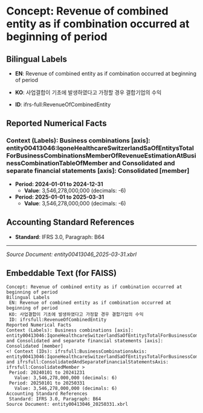 # Concept: Revenue of combined entity as if combination occurred at beginning of period

## Bilingual Labels
- **EN**: Revenue of combined entity as if combination occurred at beginning of period
- **KO**: 사업결합이 기초에 발생하였다고 가정할 경우 결합기업의 수익

- **ID**: ifrs-full:RevenueOfCombinedEntity

## Reported Numerical Facts

### **Context (Labels): Business combinations [axis]: entity00413046:IqoneHealthcareSwitzerlandSaOfEntitysTotalForBusinessCombinationsMemberOfRevenueEstimationAtBusinessCombinationTableOfMember and Consolidated and separate financial statements [axis]: Consolidated [member]**
<!-- Context (IDs): ifrs-full:BusinessCombinationsAxis: entity00413046:IqoneHealthcareSwitzerlandSaOfEntitysTotalForBusinessCombinationsMemberOfRevenueEstimationAtBusinessCombinationTableOfMember and ifrs-full:ConsolidatedAndSeparateFinancialStatementsAxis: ifrs-full:ConsolidatedMember -->
- **Period: 2024-01-01 to 2024-12-31**
  - **Value**: 3,546,278,000,000 (decimals: -6)
- **Period: 2025-01-01 to 2025-03-31**
  - **Value**: 3,546,278,000,000 (decimals: -6)

## Accounting Standard References
- **Standard**: IFRS 3.0, Paragraph: B64

---
*Source Document: entity00413046_2025-03-31.xbrl*
## Embeddable Text (for FAISS)
```text
Concept: Revenue of combined entity as if combination occurred at beginning of period
Bilingual Labels
 EN: Revenue of combined entity as if combination occurred at beginning of period
 KO: 사업결합이 기초에 발생하였다고 가정할 경우 결합기업의 수익
 ID: ifrsfull:RevenueOfCombinedEntity
Reported Numerical Facts
Context (Labels): Business combinations [axis]: entity00413046:IqoneHealthcareSwitzerlandSaOfEntitysTotalForBusinessCombinationsMemberOfRevenueEstimationAtBusinessCombinationTableOfMember and Consolidated and separate financial statements [axis]: Consolidated [member]
<! Context (IDs): ifrsfull:BusinessCombinationsAxis: entity00413046:IqoneHealthcareSwitzerlandSaOfEntitysTotalForBusinessCombinationsMemberOfRevenueEstimationAtBusinessCombinationTableOfMember and ifrsfull:ConsolidatedAndSeparateFinancialStatementsAxis: ifrsfull:ConsolidatedMember >
 Period: 20240101 to 20241231
   Value: 3,546,278,000,000 (decimals: 6)
 Period: 20250101 to 20250331
   Value: 3,546,278,000,000 (decimals: 6)
Accounting Standard References
 Standard: IFRS 3.0, Paragraph: B64
Source Document: entity00413046_20250331.xbrl
```